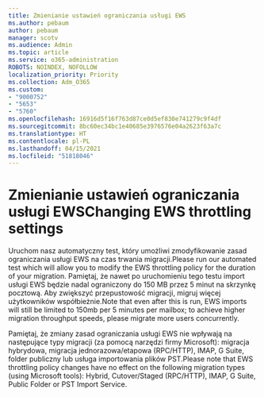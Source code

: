 ```yaml
---
title: Zmienianie ustawień ograniczania usługi EWS
ms.author: pebaum
author: pebaum
manager: scotv
ms.audience: Admin
ms.topic: article
ms.service: o365-administration
ROBOTS: NOINDEX, NOFOLLOW
localization_priority: Priority
ms.collection: Adm_O365
ms.custom:
- "9000752"
- "5653"
- "5760"
ms.openlocfilehash: 16916d5f16f763d87ce0d5ef830e741279c9f4df
ms.sourcegitcommit: 8bc60ec34bc1e40685e3976576e04a2623f63a7c
ms.translationtype: HT
ms.contentlocale: pl-PL
ms.lasthandoff: 04/15/2021
ms.locfileid: "51818046"
---
```

# <a name="changing-ews-throttling-settings"></a><span data-ttu-id="21107-102">Zmienianie ustawień ograniczania usługi EWS</span><span class="sxs-lookup"><span data-stu-id="21107-102">Changing EWS throttling settings</span></span>

<span data-ttu-id="21107-103">Uruchom nasz automatyczny test, który umożliwi zmodyfikowanie zasad ograniczania usługi EWS na czas trwania migracji.</span><span class="sxs-lookup"><span data-stu-id="21107-103">Please run our automated test which will allow you to modify the EWS throttling policy for the duration of your migration.</span></span> <span data-ttu-id="21107-104">Pamiętaj, że nawet po uruchomieniu tego testu import usługi EWS będzie nadal ograniczony do 150 MB przez 5 minut na skrzynkę pocztową. Aby zwiększyć przepustowość migracji, migruj więcej użytkowników współbieżnie.</span><span class="sxs-lookup"><span data-stu-id="21107-104">Note that even after this is run, EWS imports will still be limited to 150mb per 5 minutes per mailbox; to achieve higher migration throughput speeds, please migrate more users concurrently.</span></span>

<span data-ttu-id="21107-105">Pamiętaj, że zmiany zasad ograniczania usługi EWS nie wpływają na następujące typy migracji (za pomocą narzędzi firmy Microsoft): migracja hybrydowa, migracja jednorazowa/etapowa (RPC/HTTP), IMAP, G Suite, folder publiczny lub usługa importowania plików PST.</span><span class="sxs-lookup"><span data-stu-id="21107-105">Please note that EWS throttling policy changes have no effect on the following migration types (using Microsoft tools): Hybrid, Cutover/Staged (RPC/HTTP), IMAP, G Suite, Public Folder or PST Import Service.</span></span>